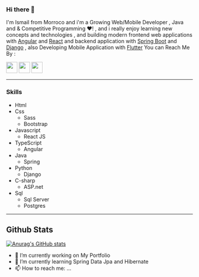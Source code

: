 ### Hi there 👋
I'm Ismail from Morroco and i'm a Growing Web/Mobile Developer ,  Java and  & Competitive Programming ❤! , and  i really enjoy learning new concepts and technologies  , and building modern frontend web applications with [Angular](https://en.wikipedia.org/wiki/Angular_(web_framework)) and [React](https://reactjs.org/) and backend application with [Spring Boot](https://spring.io/projects/spring-boot) and [Django](https://www.djangoproject.com/) , also Developing Mobile Application with [Flutter](https://flutter.dev/?gclid=Cj0KCQjwxveXBhDDARIsAI0Q0x1OnzCn_R8Ma4ZXxohGY8PTCYlTttI943azYC440Va59dms7ByF2oIaAokxEALw_wcB&gclsrc=aw.ds)
You can Reach Me By : 

[<img  width="30px" height="30px" src="https://upload.wikimedia.org/wikipedia/commons/thumb/4/4f/Twitter-logo.svg/1200px-Twitter-logo.svg.png"/>](https://twitter.com/bagga_ismail) [<img  width="30px" height="30px" src="https://play-lh.googleusercontent.com/kMofEFLjobZy_bCuaiDogzBcUT-dz3BBbOrIEjJ-hqOabjK8ieuevGe6wlTD15QzOqw"/>](https://www.linkedin.com/in/ismail-bagga/)     [<img  width="30px" height="30px" src="https://cdn-icons-png.flaticon.com/512/281/281769.png"/>](mailto:ismailbak7@gmail.com) 



-----
### Skills
+ Html 
+ Css 
  - Sass 
  - Bootstrap 
+ Javascript 
    - React JS
+ TypeScript
  - Angular   
+ Java 
  - Spring 
+ Python  
  - Django 
+ C-sharp 
  - ASP.net  
+ Sql
  - Sql Server
  - Postgres  

----
## Github Stats
[![Anurag's GitHub stats](https://github-readme-stats.vercel.app/api?username=ismailbagga)](https://github.com/anuraghazra/github-readme-stats)


- 🔭 I’m currently working on My Portfolio
- 🌱 I’m currently learning  Spring Data Jpa and Hibernate 
- 📫 How to reach me: ...


